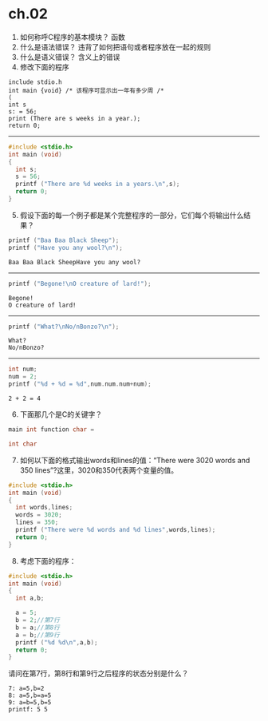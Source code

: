 # ch.02

1. 如何称呼C程序的基本模块？
函数
2. 什么是语法错误？
违背了如何把语句或者程序放在一起的规则
3. 什么是语义错误？
含义上的错误
4. 修改下面的程序
```
include stdio.h
int main {void} /* 该程序可显示出一年有多少周 /*
(
int s
s: = 56;
print (There are s weeks in a year.);
return 0;
```
---
```c
#include <stdio.h>
int main (void)
{
  int s;
  s = 56;
  printf ("There are %d weeks in a years.\n",s);
  return 0;
}
```
5. 假设下面的每一个例子都是某个完整程序的一部分，它们每个将输出什么结果？
```c
printf ("Baa Baa Black Sheep");
printf ("Have you any wool?\n");
```

```
Baa Baa Black SheepHave you any wool?

```
---
```c
printf ("Begone!\nO creature of lard!");
```

```
Begone!
O creature of lard!
```
---
```c
printf ("What?\nNo/nBonzo?\n");
```
```
What?
No/nBonzo?

```
---
```c
int num;
num = 2;
printf ("%d + %d = %d",num.num.num+num);
```
```
2 + 2 = 4
```


6. 下面那几个是C的关键字？
```c
main int function char =
```
```c
int char
```
7. 如何以下面的格式输出words和lines的值：“There were 3020 words and 350 lines”?这里，3020和350代表两个变量的值。
```c
#include <stdio.h>
int main (void)
{
  int words,lines;
  words = 3020;
  lines = 350;
  printf ("There were %d words and %d lines",words,lines);
  return 0;
}
```

8. 考虑下面的程序：
```c
#include <stdio.h>
int main (void)
{
  int a,b;

  a = 5;
  b = 2;//第7行
  b = a;//第8行
  a = b;//第9行
  printf ("%d %d\n",a,b);
  return 0;
}
```

请问在第7行，第8行和第9行之后程序的状态分别是什么？
```
7: a=5,b=2
8: a=5,b=a=5
9: a=b=5,b=5
printf: 5 5
```
